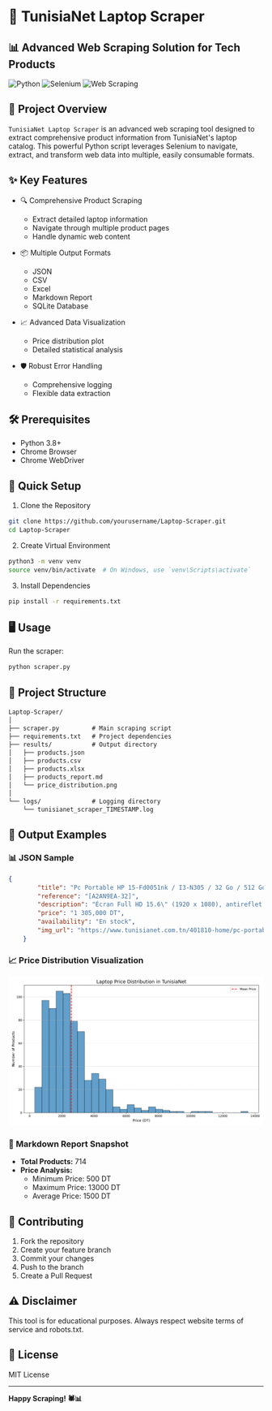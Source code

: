 # 🚀 TunisiaNet Laptop Scraper

## 📊 Advanced Web Scraping Solution for Tech Products

![Python](https://img.shields.io/badge/Python-3.8+-blue.svg)
![Selenium](https://img.shields.io/badge/Selenium-Powered-green.svg)
![Web Scraping](https://img.shields.io/badge/Web-Scraping-orange.svg)

## 🌟 Project Overview

`TunisiaNet Laptop Scraper` is an advanced web scraping tool designed to extract comprehensive product information from TunisiaNet's laptop catalog. This powerful Python script leverages Selenium to navigate, extract, and transform web data into multiple, easily consumable formats.

## ✨ Key Features

- 🔍 Comprehensive Product Scraping
  - Extract detailed laptop information
  - Navigate through multiple product pages
  - Handle dynamic web content

- 📦 Multiple Output Formats
  - JSON
  - CSV
  - Excel
  - Markdown Report
  - SQLite Database

- 📈 Advanced Data Visualization
  - Price distribution plot
  - Detailed statistical analysis

- 🛡️ Robust Error Handling
  - Comprehensive logging
  - Flexible data extraction

## 🛠 Prerequisites

- Python 3.8+
- Chrome Browser
- Chrome WebDriver

## 🚀 Quick Setup

1. Clone the Repository
```bash
git clone https://github.com/yourusername/Laptop-Scraper.git
cd Laptop-Scraper
```

2. Create Virtual Environment
```bash
python3 -m venv venv
source venv/bin/activate  # On Windows, use `venv\Scripts\activate`
```

3. Install Dependencies
```bash
pip install -r requirements.txt
```

## 🖥️ Usage

Run the scraper:
```bash
python scraper.py
```

## 📂 Project Structure
```
Laptop-Scraper/
│
├── scraper.py         # Main scraping script
├── requirements.txt   # Project dependencies
├── results/           # Output directory
│   ├── products.json
│   ├── products.csv
│   ├── products.xlsx
│   ├── products_report.md
│   └── price_distribution.png
│
└── logs/              # Logging directory
    └── tunisianet_scraper_TIMESTAMP.log
```

## 🎯 Output Examples

### 📊 JSON Sample
```json
{
        "title": "Pc Portable HP 15-Fd0051nk / I3-N305 / 32 Go / 512 Go SSD / Gold",
        "reference": "[A2AN9EA-32]",
        "description": "Écran Full HD 15.6\" (1920 x 1080), antireflet - Processeur Intel Core i3-N305, (jusqu’à 3.8 GHz, 6 Mo de mémoire cache) - Mémoire 32 Go DDR4 - Disque SSD NVMe M.2 512 Go - Carte graphique Intel UHD Intégré - Wi-Fi 6 - Bluetooth 5.3 - Clavier complet gris clair avec pavé numérique - Caméra HP True Vision HD 720p - Doubles haut-parleurs - 1x USB-C - 2x USB-A - 1x HDMI 1.4b - 1x prise combinée casque/microphone - FreeDOS - Couleur Gold - Garantie 1 an",
        "price": "1 305,000 DT",
        "availability": "En stock",
        "img_url": "https://www.tunisianet.com.tn/401810-home/pc-portable-dell-vostro-3530-i3-1305u-24-go-512-go-ssd-noir.jpg"
    }
```

### 📈 Price Distribution Visualization
![Price Distribution](results/price_distribution.png)

### 📄 Markdown Report Snapshot
- **Total Products:** 714
- **Price Analysis:**
  - Minimum Price: 500 DT
  - Maximum Price: 13000 DT
  - Average Price: 1500 DT

## 🤝 Contributing

1. Fork the repository
2. Create your feature branch
3. Commit your changes
4. Push to the branch
5. Create a Pull Request

## ⚠️ Disclaimer

This tool is for educational purposes. Always respect website terms of service and robots.txt.

## 📜 License

MIT License


---

**Happy Scraping! 🕷️📊**